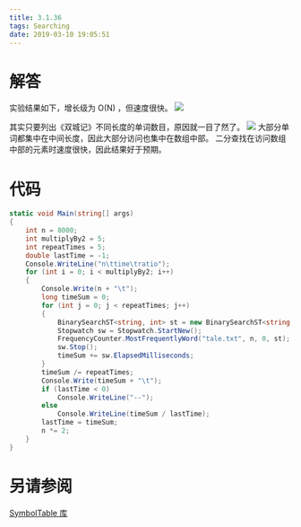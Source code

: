 ```yaml
---
title: 3.1.36
tags: Searching
date: 2019-03-10 19:05:51
---
```


# 解答

实验结果如下，增长级为 O(N) ，但速度很快。
![](./1.png)

其实只要列出《双城记》不同长度的单词数目，原因就一目了然了。
![](./2.png)
大部分单词都集中在中间长度，因此大部分访问也集中在数组中部。
二分查找在访问数组中部的元素时速度很快，因此结果好于预期。

# 代码

```csharp
static void Main(string[] args)
{
    int n = 8000;
    int multiplyBy2 = 5;
    int repeatTimes = 5;
    double lastTime = -1;
    Console.WriteLine("n\ttime\tratio");
    for (int i = 0; i < multiplyBy2; i++)
    {
        Console.Write(n + "\t");
        long timeSum = 0;
        for (int j = 0; j < repeatTimes; j++)
        {
            BinarySearchST<string, int> st = new BinarySearchST<string, int>();
            Stopwatch sw = Stopwatch.StartNew();
            FrequencyCounter.MostFrequentlyWord("tale.txt", n, 0, st);
            sw.Stop();
            timeSum += sw.ElapsedMilliseconds;
        }
        timeSum /= repeatTimes;
        Console.Write(timeSum + "\t");
        if (lastTime < 0)
            Console.WriteLine("--");
        else
            Console.WriteLine(timeSum / lastTime);
        lastTime = timeSum;
        n *= 2;
    }
}
```

# 另请参阅

[SymbolTable 库](https://github.com/ikesnowy/Algorithms-4th-Edition-in-Csharp/tree/master/3%20Searching/3.1/SymbolTable)
